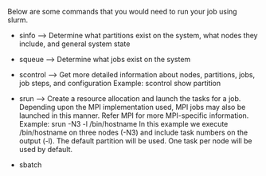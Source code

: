 Below are some commands that you would need to run your job using slurm.

* sinfo --> Determine what partitions exist on the system, what nodes they include, and general system state

* squeue --> Determine what jobs exist on the system

* scontrol --> Get more detailed information about nodes, partitions, jobs, job steps, and configuration
Example: scontrol show partition

* srun --> Create a resource allocation and launch the tasks for a job. Depending upon the MPI implementation used, MPI jobs may also be launched in this manner. Refer MPI for more MPI-specific information.
Example: srun -N3 -l /bin/hostname
In this example we execute /bin/hostname on three nodes (-N3) and include task numbers on the output (-l). The default partition will be used. One task per node will be used by default.

* sbatch <script> --> Submit a job script for later execution. The script will typically contain one or more srun commands to launch parallel tasks.
Example script
```
#!/bin/sh
#SBATCH -N 2
#SBATCH --exclusive
#SBATCH --job-name sleep_job

cd /nfs/scratch
mkdir $SLURM_JOB_ID
cd $SLURM_JOB_ID
MACHINEFILE="hostfile"

# Generate Machinefile for mpi such that hosts are in the same
#  order as if run via srun
#
#srun -N$SLURM_NNODES -n$SLURM_NNODES  hostname  > $MACHINEFILE
scontrol show hostnames $SLURM_JOB_NODELIST > $MACHINEFILE
sed -i "s/$/:${SLURM_NTASKS_PER_NODE}/" $MACHINEFILE

cat $MACHINEFILE
# Run using generated Machine file:
sleep 30
```




